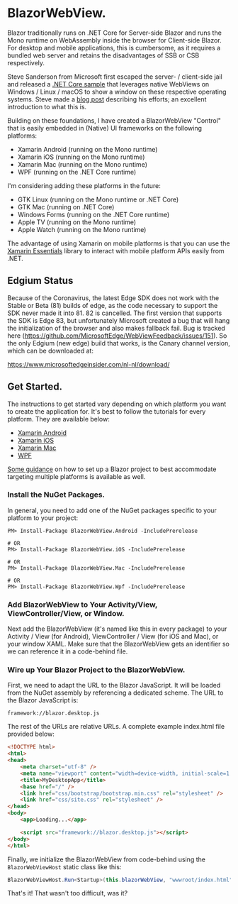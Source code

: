 # BlazorWebView.

Blazor traditionally runs on .NET Core for Server-side Blazor and runs the Mono runtime on WebAssembly inside the
browser for Client-side Blazor. For desktop and mobile applications, this is cumbersome, as it requires a bundled web 
server and retains the disadvantages of SSB or CSB respectively.

Steve Sanderson from Microsoft first escaped the server- / client-side jail and released a
[.NET Core sample](https://github.com/SteveSandersonMS/WebWindow) that leverages native
WebViews on Windows / Linux / macOS to show a window on these respective operating systems.
Steve made a
[blog post](https://blog.stevensanderson.com/2019/11/18/2019-11-18-webwindow-a-cross-platform-webview-for-dotnet-core/)
describing his efforts; an excellent introduction to what this is.

Building on these foundations, I have created a BlazorWebView "Control" that is easily embedded in (Native) UI frameworks
on the following platforms:

* Xamarin Android (running on the Mono runtime)
* Xamarin iOS (running on the Mono runtime)
* Xamarin Mac (running on the Mono runtime)
* WPF (running on the .NET Core runtime)

I'm considering adding these platforms in the future:

* GTK Linux (running on the Mono runtime or .NET Core)
* GTK Mac (running on .NET Core)
* Windows Forms (running on the .NET Core runtime)
* Apple TV (running on the Mono runtime)
* Apple Watch  (running on the Mono runtime)

The advantage of using Xamarin on mobile platforms is that you can use the
[Xamarin Essentials](https://docs.microsoft.com/en-us/xamarin/essentials/) library to interact with mobile platform
APIs easily from .NET.

## Edgium Status

Because of the Coronavirus, the latest Edge SDK does not work with the Stable or Beta (81) builds of edge, as the code necessary to support the SDK never made it into 81. 82 is cancelled. The first version that supports the SDK is Edge 83, but unfortunately Microsoft created a bug that will hang the initialization of the browser and also makes fallback fail. Bug is tracked here (https://github.com/MicrosoftEdge/WebViewFeedback/issues/151). So the only Edgium (new edge) build that works, is the Canary channel version, which can be downloaded at:

https://www.microsoftedgeinsider.com/nl-nl/download/

## Get Started.

The instructions to get started vary depending on which platform you want to create the application for. It's best
to follow the tutorials for every platform. They are available below:

* [Xamarin Android](androidtutorial.md)
* [Xamarin iOS](iostutorial.md)
* [Xamarin Mac](mactutorial.md)
* [WPF](wpftutorial.md)

[Some guidance](prepare.md) on how to set up a Blazor project to best accommodate targeting multiple platforms is available as well.

### Install the NuGet Packages.

In general, you need to add one of the NuGet packages specific to your platform to your project:

```
PM> Install-Package BlazorWebView.Android -IncludePrerelease

# OR
PM> Install-Package BlazorWebView.iOS -IncludePrerelease

# OR
PM> Install-Package BlazorWebView.Mac -IncludePrerelease

# OR
PM> Install-Package BlazorWebView.Wpf -IncludePrerelease
```

### Add BlazorWebView to Your Activity/View, ViewController/View, or Window.

Next add the BlazorWebView (it's named like this in every package) to your Activity / View (for Android),
ViewController / View (for iOS and Mac), or your window XAML. Make sure that the BlazorWebView gets an
identifier so we can reference it in a code-behind file.

### Wire up Your Blazor Project to the BlazorWebView.

First, we need to adapt the URL to the Blazor JavaScript. It will be loaded from the NuGet assembly by
referencing a dedicated scheme. The URL to the Blazor JavaScript is:

```
framework://blazor.desktop.js
```

The rest of the URLs are relative URLs. A complete example index.html file provided below:

```html
<!DOCTYPE html>
<html>
<head>
    <meta charset="utf-8" />
    <meta name="viewport" content="width=device-width, initial-scale=1.0, maximum-scale=1.0, user-scalable=no" />
    <title>MyDesktopApp</title>
    <base href="/" />
    <link href="css/bootstrap/bootstrap.min.css" rel="stylesheet" />
    <link href="css/site.css" rel="stylesheet" />
</head>
<body>
    <app>Loading...</app>

    <script src="framework://blazor.desktop.js"></script>
</body>
</html>
```

Finally, we initialize the BlazorWebView from code-behind using the `BlazorWebViewHost` static class like this:

```csharp
BlazorWebViewHost.Run<Startup>(this.blazorWebView, "wwwroot/index.html");
```

That's it! That wasn't too difficult, was it?
